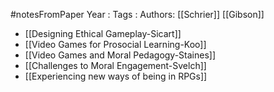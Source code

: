 #notesFromPaper
Year   :
Tags   :
Authors: [[Schrier]] [[Gibson]]

 - [[Designing Ethical Gameplay-Sicart]]
 - [[Video Games for Prosocial Learning-Koo]]
 - [[Video Games and Moral Pedagogy-Staines]]
 - [[Challenges to Moral Engagement-Svelch]]
 - [[Experiencing new ways of being in RPGs]]
